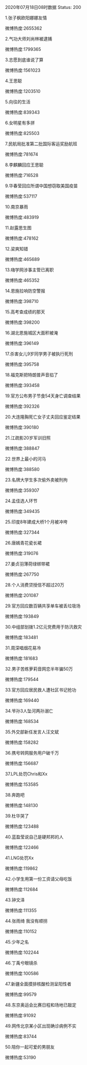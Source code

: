 2020年07月18日08时数据
Status: 200

1.张子枫欧阳娜娜友情

微博热度:2655362

2.气功大师刘尚林被逮捕

微博热度:1799365

3.志愿到底谁说了算

微博热度:1561023

4.王思聪

微博热度:1203510

5.向往的生活

微博热度:839343

6.女明星有多拼

微博热度:825503

7.民航局批准第二批国际客运奖励航班

微博热度:781674

8.李麒麟回应王思聪

微博热度:716528

9.华春莹回应所谓中国想窃取美国疫苗

微博热度:537117

10.南京暴雨

微博热度:483919

11.赵露思生图

微博热度:478162

12.梁爽知错

微博热度:465689

13.嗨学网涉事主管已离职

微博热度:465352

14.恩施拉响防空警报

微博热度:398710

15.高考查成绩的那天

微博热度:398200

16.湖北恩施城区大面积被淹

微博热度:396149

17.杀害女儿9岁同学男子被执行死刑

微博热度:395758

18.福克斯把特朗普声音掐了

微博热度:393458

19.官方公布男子节食54天身亡调查结果

微博热度:392326

20.大连隆胸死亡女子丈夫回应鉴定结果

微博热度:390180

21.江疏影20岁军训旧照

微博热度:388847

22.世界上最小的河马

微博热度:388580

23.名牌大学生多次偷外卖被刑拘

微博热度:359307

24.孟佳选人环节

微博热度:349435

25.印度8年建成大桥1个月被冲垮

微博热度:327344

26.唐嫣青花瓷长裙

微博热度:319076

27.姜贞羽薄荷绿绑带裙

微博热度:267750

28.个人消费贷授信不超过20万

微博热度:201087

29.官方回应数百辆共享单车被丢垃圾场

微博热度:193849

30.中组部划拨1.2亿元党费用于防汛救灾

微博热度:183481

31.周深唱烟花易冷

微博热度:181683

32.男子苦练萝莉音网恋半年骗50万

微博热度:179544

33.官方回应居民救人遭社区书记抢功

微博热度:169440

34.爷孙3人坠河两孙溺亡

微博热度:168534

35.外交部新任发言人汪文斌

微博热度:158282

36.携号转网服务用户破千万

微博热度:156687

37.LPL处罚Chris和Xx

微博热度:153585

38.奔跑吧

微博热度:148130

39.杜华哭了

微博热度:123488

40.蓝盈莹说自己是硬邦邦的人

微博热度:122466

41.LNG处罚Xx

微博热度:119862

42.小学生用第一份工资请父母吃饭

微博热度:112684

43.钟文泽

微博热度:111355

44.张雨绮 我没有顺拐

微博热度:110152

45.少年之名

微博热度:102244

46.丁禹兮眼镜杀

微博热度:100586

47.新疆全面摸排核酸检测呈阳性者

微博热度:99579

48.东京奥运会比赛日程和场地已敲定

微博热度:91092

49.网传北京某小区出现确诊病例不实

微博热度:83744

50.陪你一起可爱的男朋友

微博热度:53190

